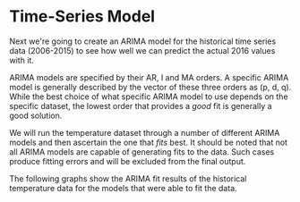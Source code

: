 # Time-Series Model

Next we're going to create an ARIMA model for the historical
time series data (2006-2015) to see how well we can predict the actual 2016
values with it.

ARIMA models are specified by their AR, I and MA orders. A specific ARIMA model 
is generally described by the vector of these three orders as (p, d, q). While
the best choice of what specific ARIMA model to use depends on the specific 
dataset, the lowest order that provides a _good_ fit is generally a good 
solution.

We will run the temperature dataset through a number of different ARIMA models
and then ascertain the one that _fits_ best. It should be noted that not all 
ARIMA models are capable of generating fits to the data. Such cases
produce fitting errors and will be excluded from the final output.

The following graphs show the ARIMA fit results of the historical
temperature data for the models that were able to fit the data.
